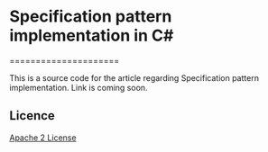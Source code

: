 # Specification pattern implementation in C#
=====================

This is a source code for the article regarding Specification pattern implementation.
Link is coming soon.

Licence
--------------
[Apache 2 License][L1]

[L1]: http://www.apache.org/licenses/LICENSE-2.0